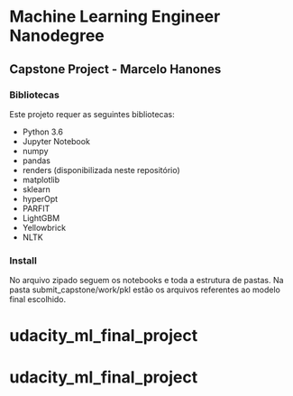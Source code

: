 # Machine Learning Engineer Nanodegree

## Capstone Project - Marcelo Hanones

### Bibliotecas
Este projeto requer as seguintes bibliotecas:


* Python 3.6
* Jupyter Notebook
* numpy
* pandas
* renders (disponibilizada neste repositório)
* matplotlib
* sklearn
* hyperOpt
* PARFIT
* LightGBM
* Yellowbrick
* NLTK


### Install
No arquivo zipado seguem os notebooks e toda a estrutura de pastas.
Na pasta submit_capstone/work/pkl estão os arquivos referentes ao modelo final escolhido.
# udacity_ml_final_project
# udacity_ml_final_project
